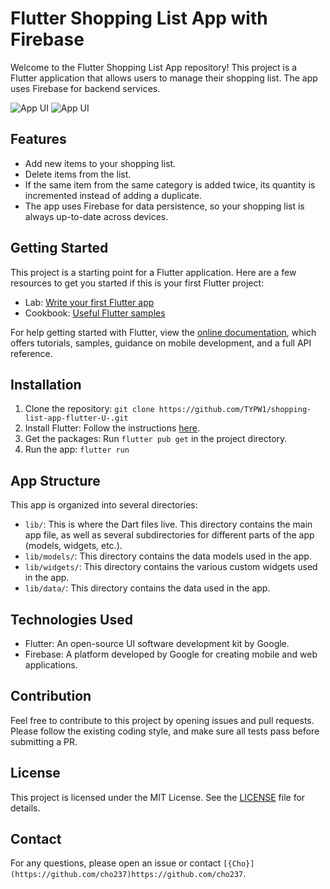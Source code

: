 # Flutter Shopping List App with Firebase

Welcome to the Flutter Shopping List App repository! This project is a Flutter application that allows users to manage their shopping list. The app uses Firebase for backend services.

![App UI](/path/to/Screenshot1.jpg)
![App UI](/path/to/Screenshot2.jpg)

## Features

- Add new items to your shopping list.
- Delete items from the list.
- If the same item from the same category is added twice, its quantity is incremented instead of adding a duplicate.
- The app uses Firebase for data persistence, so your shopping list is always up-to-date across devices.

## Getting Started

This project is a starting point for a Flutter application. Here are a few resources to get you started if this is your first Flutter project:

- Lab: [Write your first Flutter app](https://flutter.dev/docs/get-started/codelab)
- Cookbook: [Useful Flutter samples](https://flutter.dev/docs/cookbook)

For help getting started with Flutter, view the [online documentation](https://flutter.dev/docs), which offers tutorials, samples, guidance on mobile development, and a full API reference.

## Installation

1. Clone the repository: `git clone https://github.com/TYPW1/shopping-list-app-flutter-U-.git`
2. Install Flutter: Follow the instructions [here](https://flutter.dev/docs/get-started/install).
3. Get the packages: Run `flutter pub get` in the project directory.
4. Run the app: `flutter run`

## App Structure

This app is organized into several directories:

- `lib/`: This is where the Dart files live. This directory contains the main app file, as well as several subdirectories for different parts of the app (models, widgets, etc.).
- `lib/models/`: This directory contains the data models used in the app.
- `lib/widgets/`: This directory contains the various custom widgets used in the app.
- `lib/data/`: This directory contains the data used in the app.

## Technologies Used

- Flutter: An open-source UI software development kit by Google. 
- Firebase: A platform developed by Google for creating mobile and web applications.

## Contribution

Feel free to contribute to this project by opening issues and pull requests. Please follow the existing coding style, and make sure all tests pass before submitting a PR.

## License

This project is licensed under the MIT License. See the [LICENSE](/LICENSE) file for details.

## Contact

For any questions, please open an issue or contact `[{Cho}](https://github.com/cho237)https://github.com/cho237`.
